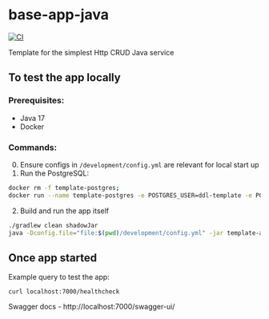 # base-app-java
[![CI](https://github.com/ChmilevFA/base-app-java/actions/workflows/main.yml/badge.svg)](https://github.com/ChmilevFA/base-app-java/actions/workflows/main.yml)

Template for the simplest Http CRUD Java service

## To test the app locally
### Prerequisites:
* Java 17
* Docker

### Commands:
0. Ensure configs in `/development/config.yml` are relevant for local start up
1. Run the PostgreSQL:
```bash
docker rm -f template-postgres;
docker run --name template-postgres -e POSTGRES_USER=ddl-template -e POSTGRES_PASSWORD=password -e POSTGRES_DB=template -p 5433:5432 postgres:15
```
2. Build and run the app itself
```bash
./gradlew clean shadowJar
java -Dconfig.file="file:$(pwd)/development/config.yml" -jar template-app/build/libs/template-app.jar 
```

## Once app started
Example query to test the app:
```curl
curl localhost:7000/healthcheck
```

Swagger docs - http://localhost:7000/swagger-ui/